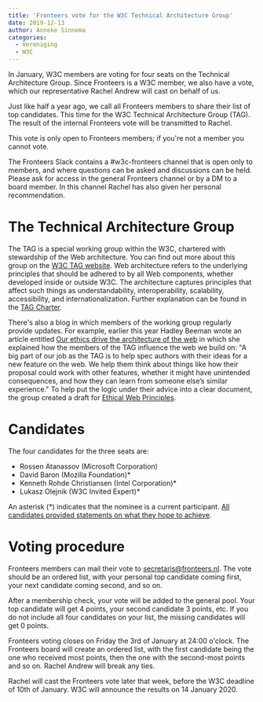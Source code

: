 ```yaml
---
title: 'Fronteers vote for the W3C Technical Architecture Group'
date: 2019-12-13
author: Anneke Sinnema
categories:
  - Vereniging
  - W3C
---
```


In January, W3C members are voting for four seats on the Technical Architecture Group. Since Fronteers is a W3C member, we also have a vote, which our representative Rachel Andrew will cast on behalf of us.

Just like half a year ago, we call all Fronteers members to share their list of top candidates. This time for the W3C Technical Architecture Group (TAG). The result of the internal Fronteers vote will be transmitted to Rachel.

This vote is only open to Fronteers members; if you're not a member you cannot vote.

The Fronteers Slack contains a #w3c-fronteers channel that is open only to members, and where questions can be asked and discussions can be held. Please ask for access in the general Fronteers channel or by a DM to a board member.
In this channel Rachel has also given her personal recommendation.

# The Technical Architecture Group

The TAG is a special working group within the W3C, chartered with stewardship of the Web architecture. You can find out more about this group on the [W3C TAG website](https://www.w3.org/2001/tag/).
Web architecture refers to the underlying principles that should be adhered to by all Web components, whether developed inside or outside W3C. The architecture captures principles that affect such things as understandability, interoperability, scalability, accessibility, and internationalization. Further explanation can be found in the [TAG Charter](https://www.w3.org/2004/10/27-tag-charter.html).

There's also a blog in which members of the working group regularly provide updates. For example, earlier this year Hadley Beeman wrote an article entitled [Our ethics drive the architecture of the web](https://www.w3.org/blog/TAG/2019/05/30/our-ethics-drive-the-architecture-of-the-web/) in which she explained how the members of the TAG influence the web we build on: "A big part of our job as the TAG is to help spec authors with their ideas for a new feature on the web. We help them think about things like how their proposal could work with other features, whether it might have unintended consequences, and how they can learn from someone else’s similar experience." To help put the logic under their advice into a clear document, the group created a draft for [Ethical Web Principles](https://w3ctag.github.io/ethical-web-principles/).

# Candidates

The four candidates for the three seats are:

- Rossen Atanassov (Microsoft Corporation)
- David Baron (Mozilla Foundation)\*
- Kenneth Rohde Christiansen (Intel Corporation)\*
- Lukasz Olejnik (W3C Invited Expert)\*

An asterisk (\*) indicates that the nominee is a current participant.
[All candidates provided statements on what they hope to achieve](https://www.w3.org/2019/12/03-tag-nominations).

# Voting procedure

Fronteers members can mail their vote to secretaris@fronteers.nl. The vote should be an ordered list, with your personal top candidate coming first, your next candidate coming second, and so on.

After a membership check, your vote will be added to the general pool. Your top candidate will get 4 points, your second candidate 3 points, etc. If you do not include all four candidates on your list, the missing candidates will get 0 points.

Fronteers voting closes on Friday the 3rd of January at 24:00 o'clock. The Fronteers board will create an ordered list, with the first candidate being the one who received most points, then the one with the second-most points and so on. Rachel Andrew will break any ties.

Rachel will cast the Fronteers vote later that week, before the W3C deadline of 10th of January. W3C will announce the results on 14 January 2020.

